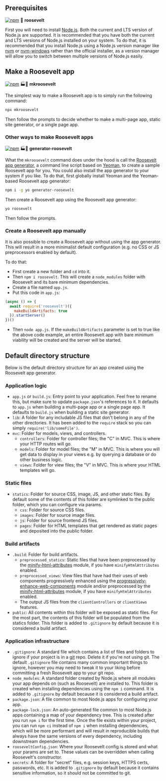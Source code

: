 ## Prerequisites

[![npm](https://img.shields.io/npm/v/roosevelt-logger.svg)](https://www.npmjs.com/package/roosevelt) 🧸 **roosevelt**

First you will need to install [Node.js](http://nodejs.org). Both the current and LTS version of Node.js are supported. It is recommended that you have both the current and LTS versions of Node.js installed on your system. To do that, it is recommended that you install Node.js using a Node.js version manager like [nvm](https://github.com/creationix/nvm) or [nvm-windows](https://github.com/coreybutler/nvm-windows) rather than the official installer, as a version manager will allow you to switch between multiple versions of Node.js easily.

## Make a Roosevelt app

[![npm](https://img.shields.io/npm/v/roosevelt-logger.svg)](https://www.npmjs.com/package/mkroosevelt) 🏭🧸 **mkroosevelt**

The simplest way to make a Roosevelt app is to simply run the following command:

```bash
npx mkroosevelt
```

Then follow the prompts to decide whether to make a multi-page app, static site generator, or a single page app.

### Other ways to make Roosevelt apps

[![npm](https://img.shields.io/npm/v/roosevelt-logger.svg)](https://www.npmjs.com/package/generator-roosevelt) 🏭🧸 **generator-roosevelt**

What the `mkroosevelt` command does under the hood is call the [Roosevelt app generator](https://github.com/rooseveltframework/generator-roosevelt), a command line script based on [Yeoman](http://yeoman.io), to create a sample Roosevelt app for you. You could also install the app generator to your system if you like. To do that, first globally install Yeoman and the Yeoman-based Roosevelt app generator:

```bash
npm i -g yo generator-roosevelt
```

Then create a Roosevelt app using the Roosevelt app generator:

```bash
yo roosevelt
```

Then follow the prompts.

### Create a Roosevelt app manually

It is also possible to create a Roosevelt app without using the app generator. This will result in a more minimalist default configuration (e.g. no CSS or JS preprocessors enabled by default).

To do that:

- First create a new folder and `cd` into it.
- Then `npm i roosevelt`. This will create a `node_modules` folder with Roosevelt and its bare minimum dependencies.
- Create a file named `app.js`.
- Put this code in `app.js`:
```javascript
(async () => {
  await require('roosevelt')({
    makeBuildArtifacts: true
  }).startServer()
})()
```

- Then `node app.js`. If the `makeBuildArtifacts` parameter is set to true like the above code example, an entire Roosevelt app with bare minimum viability will be created and the server will be started.

## Default directory structure

Below is the default directory structure for an app created using the Roosevelt app generator.

### Application logic

- `app.js` or `build.js`: Entry point to your application. Feel free to rename this, but make sure to update `package.json`'s references to it. It defaults to `app.js` when building a multi-page app or a single page app. It defaults to `build.js` when building a static site generator.
- `lib`: A folder for any includable JS files that don't belong in any of the other directories. It has been added to the `require` stack so you can simply `require('lib/someFile')`.
- `mvc`: Folder for models, views, and controllers.
  - `controllers`: Folder for controller files; the "C" in MVC. This is where your HTTP routes will go.
  - `models`: Folder for model files; the "M" in MVC. This is where you will get data to display in your views e.g. by querying a database or do other business logic.
  - `views`: Folder for view files; the "V" in MVC. This is where your HTML templates will go.

### Static files

- `statics`: Folder for source CSS, image, JS, and other static files. By default some of the contents of this folder are symlinked to the public folder, which you can configure via params.
  - `css`: Folder for source CSS files.
  - `images`: Folder for source image files.
  - `js`: Folder for source frontend JS files.
  - `pages`: Folder for HTML templates that get rendered as static pages and deposited into the public folder.

### Build artifacts

- `.build`: Folder for build artifacts.
  - `preprocessed_statics`: Static files that have been preprocessed by the [minify-html-attributes](https://rooseveltframework.org/docs/minify-html-attributes) module, if you have `minifyHtmlAttributes` enabled.
  - `preprocessed_views`: View files that have had their uses of web components progressively enhanced using the [progressively-enhance-web-components](https://rooseveltframework.org/docs/progressively-enhance-web-components) module and/or preprocessed by the [minify-html-attributes](https://rooseveltframework.org/docs/minify-html-attributes) module, if you have `minifyHtmlAttributes` enabled.
  - The output JS files from the `clientControllers` or `clientViews` features.
- `public`: All contents within this folder will be exposed as static files. For the most part, the contents of this folder will be populated from the statics folder. This folder is added to `.gitignore` by default because it is considered a build artifact.

### Application infrastructure

- `.gitignore`: A standard file which contains a list of files and folders to ignore if your project is in a [git](https://git-scm.com/) repo. Delete it if you're not using git. The default `.gitignore` file contains many common important things to ignore, however you may need to tweak it to your liking before committing a fresh Roosevelt app to your git repo.
- `node_modules`: A standard folder created by Node.js where all modules your app depends on (such as Roosevelt) are installed to. This folder is created when installing dependencies using the `npm i` command. It is added to `.gitignore` by default because it is considered a build artifact.
- `package.json`: A file common to most Node.js apps for configuring your app.
- `package-lock.json`: An auto-generated file common to most Node.js apps containing a map of your dependency tree. This is created after you run `npm i` for the first time. Once the file exists within your project, you can run `npm ci` instead of `npm i` when installing dependencies, which will be more performant and will result in reproducible builds that always have the same versions of every dependency, including downstream dependencies.
- `rooseveltConfig.json`: Where your Roosevelt config is stored and what your params are set to. These values can be overridden when calling Roosevelt's constructor.
- `secrets`: A folder for "secret" files, e.g. session keys, HTTPS certs, passwords, etc. It is added to `.gitignore` by default because it contains sensitive information, so it should not be committed to git.
